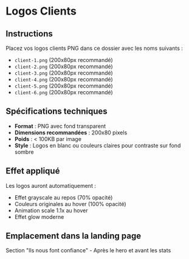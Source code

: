 # Logos Clients

## Instructions

Placez vos logos clients PNG dans ce dossier avec les noms suivants :

- `client-1.png` (200x80px recommandé)
- `client-2.png` (200x80px recommandé)
- `client-3.png` (200x80px recommandé)
- `client-4.png` (200x80px recommandé)
- `client-5.png` (200x80px recommandé)
- `client-6.png` (200x80px recommandé)

## Spécifications techniques

- **Format** : PNG avec fond transparent
- **Dimensions recommandées** : 200x80 pixels
- **Poids** : < 100KB par image
- **Style** : Logos en blanc ou couleurs claires pour contraste sur fond sombre

## Effet appliqué

Les logos auront automatiquement :
- Effet grayscale au repos (70% opacité)
- Couleurs originales au hover (100% opacité)
- Animation scale 1.1x au hover
- Effet glow moderne

## Emplacement dans la landing page

Section "Ils nous font confiance" - Après le hero et avant les stats
